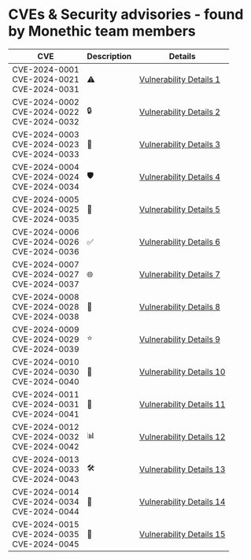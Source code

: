 # CVEs & Security advisories - found by Monethic team members

| CVE                                     | Description | Details |
|-----------------------------------------|-------|---------|
| CVE-2024-0001<br>CVE-2024-0021<br>CVE-2024-0031 | ⚠️    | [Vulnerability Details 1](#) |
| CVE-2024-0002<br>CVE-2024-0022<br>CVE-2024-0032 | 🔒    | [Vulnerability Details 2](#) |
| CVE-2024-0003<br>CVE-2024-0023<br>CVE-2024-0033 | 🚨    | [Vulnerability Details 3](#) |
| CVE-2024-0004<br>CVE-2024-0024<br>CVE-2024-0034 | 🛡️    | [Vulnerability Details 4](#) |
| CVE-2024-0005<br>CVE-2024-0025<br>CVE-2024-0035 | 🐛    | [Vulnerability Details 5](#) |
| CVE-2024-0006<br>CVE-2024-0026<br>CVE-2024-0036 | ✅    | [Vulnerability Details 6](#) |
| CVE-2024-0007<br>CVE-2024-0027<br>CVE-2024-0037 | 🌐    | [Vulnerability Details 7](#) |
| CVE-2024-0008<br>CVE-2024-0028<br>CVE-2024-0038 | 📡    | [Vulnerability Details 8](#) |
| CVE-2024-0009<br>CVE-2024-0029<br>CVE-2024-0039 | ⭐    | [Vulnerability Details 9](#) |
| CVE-2024-0010<br>CVE-2024-0030<br>CVE-2024-0040 | 🌟    | [Vulnerability Details 10](#) |
| CVE-2024-0011<br>CVE-2024-0031<br>CVE-2024-0041 | 🎯    | [Vulnerability Details 11](#) |
| CVE-2024-0012<br>CVE-2024-0032<br>CVE-2024-0042 | 📊    | [Vulnerability Details 12](#) |
| CVE-2024-0013<br>CVE-2024-0033<br>CVE-2024-0043 | 🛠️    | [Vulnerability Details 13](#) |
| CVE-2024-0014<br>CVE-2024-0034<br>CVE-2024-0044 | 🧬    | [Vulnerability Details 14](#) |
| CVE-2024-0015<br>CVE-2024-0035<br>CVE-2024-0045 | 🚀    | [Vulnerability Details 15](#) |

